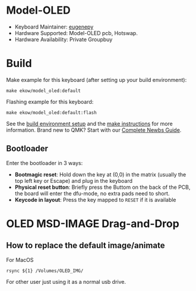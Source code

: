 # Model-OLED

* Keyboard Maintainer: [eugenepy](https://github.com/eugenepy)
* Hardware Supported: Model-OLED pcb, Hotswap.
* Hardware Availability: Private Groupbuy

# Build
Make example for this keyboard (after setting up your build environment):

    make ekow/model_oled:default

Flashing example for this keyboard:

    make ekow/model_oled:default:flash

See the [build environment setup](https://docs.qmk.fm/#/getting_started_build_tools) and the [make instructions](https://docs.qmk.fm/#/getting_started_make_guide) for more information. Brand new to QMK? Start with our [Complete Newbs Guide](https://docs.qmk.fm/#/newbs).

## Bootloader

Enter the bootloader in 3 ways:
* **Bootmagic reset**: Hold down the key at (0,0) in the matrix (usually the top left key or Escape) and plug in the keyboard
* **Physical reset button**: Briefly press the Buttom on the back of the PCB, the board will enter the dfu-mode, no extra pads need to short.
* **Keycode in layout**: Press the key mapped to `RESET` if it is available

# OLED MSD-IMAGE Drag-and-Drop

## How to replace the default image/animate

For MacOS
```shell
rsync ${1} /Volumes/OLED_IMG/
```
For other user just using it as a normal usb drive.

